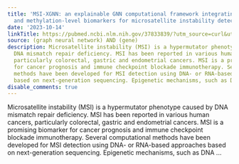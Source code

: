 ```yaml
---
title: 'MSI-XGNN: an explainable GNN computational framework integrating transcription-
  and methylation-level biomarkers for microsatellite instability detection'
date: '2023-10-14'
linkTitle: https://pubmed.ncbi.nlm.nih.gov/37833839/?utm_source=curl&utm_medium=rss&utm_campaign=pubmed-2&utm_content=1x5bM_TNL8gjogAcnslpo2s2PbDe-61JVM2h9yowOYSiZ7Dkrt&fc=20220919211934&ff=20231014180708&v=2.17.9.post6+86293ac
source: (graph neural network) AND (gene)
description: Microsatellite instability (MSI) is a hypermutator phenotype caused by
  DNA mismatch repair deficiency. MSI has been reported in various human cancers,
  particularly colorectal, gastric and endometrial cancers. MSI is a promising biomarker
  for cancer prognosis and immune checkpoint blockade immunotherapy. Several computational
  methods have been developed for MSI detection using DNA- or RNA-based approaches
  based on next-generation sequencing. Epigenetic mechanisms, such as DNA ...
disable_comments: true
---
```

Microsatellite instability (MSI) is a hypermutator phenotype caused by DNA mismatch repair deficiency. MSI has been reported in various human cancers, particularly colorectal, gastric and endometrial cancers. MSI is a promising biomarker for cancer prognosis and immune checkpoint blockade immunotherapy. Several computational methods have been developed for MSI detection using DNA- or RNA-based approaches based on next-generation sequencing. Epigenetic mechanisms, such as DNA ...